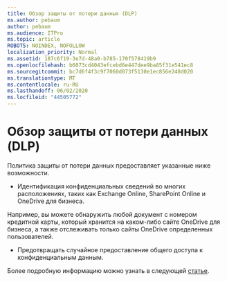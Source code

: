 ```yaml
---
title: Обзор защиты от потери данных (DLP)
ms.author: pebaum
author: pebaum
ms.audience: ITPro
ms.topic: article
ROBOTS: NOINDEX, NOFOLLOW
localization_priority: Normal
ms.assetid: 187c6f19-3e7d-48a0-b785-170f578419b9
ms.openlocfilehash: b6073cd4043efcebd6e447dee9ba85f31e541ec8
ms.sourcegitcommit: bc7d6f4f3c9f7060d073f5130e1ec856e248d020
ms.translationtype: MT
ms.contentlocale: ru-RU
ms.lasthandoff: 06/02/2020
ms.locfileid: "44505772"
---
```

# <a name="data-loss-prevention-dlp-overview"></a>Обзор защиты от потери данных (DLP)

Политика защиты от потери данных предоставляет указанные ниже возможности.

- Идентификация конфиденциальных сведений во многих расположениях, таких как Exchange Online, SharePoint Online и OneDrive для бизнеса.


Например, вы можете обнаружить любой документ с номером кредитной карты, который хранится на каком-либо сайте OneDrive для бизнеса, а также отслеживать только сайты OneDrive определенных пользователей.

- Предотвращать случайное предоставление общего доступа к конфиденциальным данным.


Более подробную информацию можно узнать в следующей [статье](https://docs.microsoft.com/microsoft-365/compliance/data-loss-prevention-policies).

